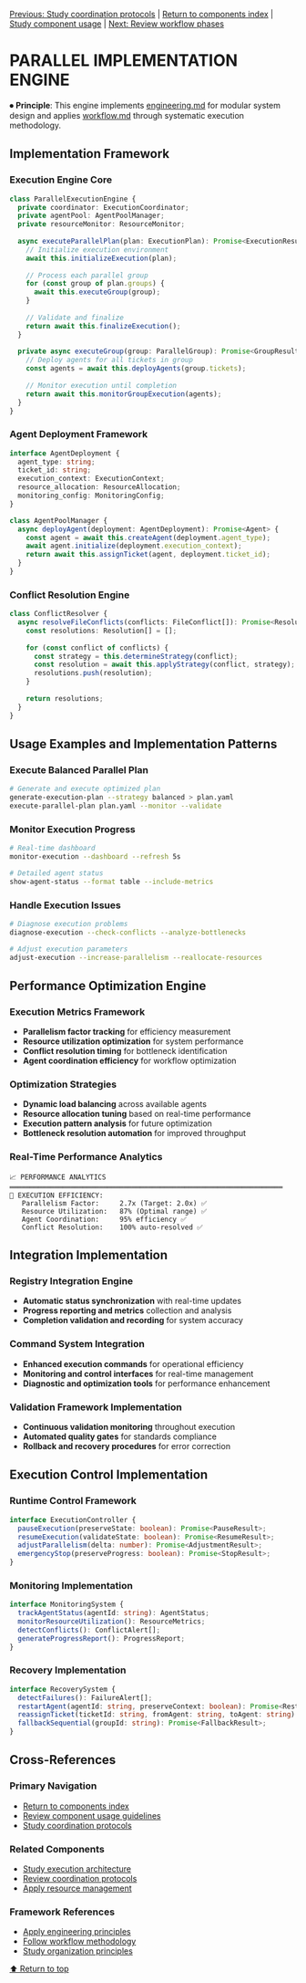 
[Previous: Study coordination protocols](parallel-coordination-protocols.md) | [Return to components index](README.md) | [Study component usage](../../components/COMPONENT_USAGE.md) | [Next: Review workflow phases](workflow-phases.md)

# PARALLEL IMPLEMENTATION ENGINE

⏺ **Principle**: This engine implements [engineering.md](../../principles/engineering.md) for modular system design and applies [workflow.md](../../principles/workflow.md) through systematic execution methodology.

## Implementation Framework

### Execution Engine Core
```typescript
class ParallelExecutionEngine {
  private coordinator: ExecutionCoordinator;
  private agentPool: AgentPoolManager;
  private resourceMonitor: ResourceMonitor;
  
  async executeParallelPlan(plan: ExecutionPlan): Promise<ExecutionResult> {
    // Initialize execution environment
    await this.initializeExecution(plan);
    
    // Process each parallel group
    for (const group of plan.groups) {
      await this.executeGroup(group);
    }
    
    // Validate and finalize
    return await this.finalizeExecution();
  }
  
  private async executeGroup(group: ParallelGroup): Promise<GroupResult> {
    // Deploy agents for all tickets in group
    const agents = await this.deployAgents(group.tickets);
    
    // Monitor execution until completion
    return await this.monitorGroupExecution(agents);
  }
}
```

### Agent Deployment Framework
```typescript
interface AgentDeployment {
  agent_type: string;
  ticket_id: string;
  execution_context: ExecutionContext;
  resource_allocation: ResourceAllocation;
  monitoring_config: MonitoringConfig;
}

class AgentPoolManager {
  async deployAgent(deployment: AgentDeployment): Promise<Agent> {
    const agent = await this.createAgent(deployment.agent_type);
    await agent.initialize(deployment.execution_context);
    return await this.assignTicket(agent, deployment.ticket_id);
  }
}
```

### Conflict Resolution Engine
```typescript
class ConflictResolver {
  async resolveFileConflicts(conflicts: FileConflict[]): Promise<Resolution[]> {
    const resolutions: Resolution[] = [];
    
    for (const conflict of conflicts) {
      const strategy = this.determineStrategy(conflict);
      const resolution = await this.applyStrategy(conflict, strategy);
      resolutions.push(resolution);
    }
    
    return resolutions;
  }
}
```

## Usage Examples and Implementation Patterns

### Execute Balanced Parallel Plan
```bash
# Generate and execute optimized plan
generate-execution-plan --strategy balanced > plan.yaml
execute-parallel-plan plan.yaml --monitor --validate
```

### Monitor Execution Progress
```bash
# Real-time dashboard
monitor-execution --dashboard --refresh 5s

# Detailed agent status
show-agent-status --format table --include-metrics
```

### Handle Execution Issues
```bash
# Diagnose execution problems
diagnose-execution --check-conflicts --analyze-bottlenecks

# Adjust execution parameters
adjust-execution --increase-parallelism --reallocate-resources
```

## Performance Optimization Engine

### Execution Metrics Framework
- **Parallelism factor tracking** for efficiency measurement
- **Resource utilization optimization** for system performance
- **Conflict resolution timing** for bottleneck identification
- **Agent coordination efficiency** for workflow optimization

### Optimization Strategies
- **Dynamic load balancing** across available agents
- **Resource allocation tuning** based on real-time performance
- **Execution pattern analysis** for future optimization
- **Bottleneck resolution automation** for improved throughput

### Real-Time Performance Analytics
```
📈 PERFORMANCE ANALYTICS
═══════════════════════════════════════════════════════════════════
🎯 EXECUTION EFFICIENCY:
   Parallelism Factor:     2.7x (Target: 2.0x) ✅
   Resource Utilization:   87% (Optimal range) ✅
   Agent Coordination:     95% efficiency ✅
   Conflict Resolution:    100% auto-resolved ✅
```

## Integration Implementation

### Registry Integration Engine
- **Automatic status synchronization** with real-time updates
- **Progress reporting and metrics** collection and analysis
- **Completion validation and recording** for system accuracy

### Command System Integration
- **Enhanced execution commands** for operational efficiency
- **Monitoring and control interfaces** for real-time management
- **Diagnostic and optimization tools** for performance enhancement

### Validation Framework Implementation
- **Continuous validation monitoring** throughout execution
- **Automated quality gates** for standards compliance
- **Rollback and recovery procedures** for error correction

## Execution Control Implementation

### Runtime Control Framework
```typescript
interface ExecutionController {
  pauseExecution(preserveState: boolean): Promise<PauseResult>;
  resumeExecution(validateState: boolean): Promise<ResumeResult>;
  adjustParallelism(delta: number): Promise<AdjustmentResult>;
  emergencyStop(preserveProgress: boolean): Promise<StopResult>;
}
```

### Monitoring Implementation
```typescript
interface MonitoringSystem {
  trackAgentStatus(agentId: string): AgentStatus;
  monitorResourceUtilization(): ResourceMetrics;
  detectConflicts(): ConflictAlert[];
  generateProgressReport(): ProgressReport;
}
```

### Recovery Implementation
```typescript
interface RecoverySystem {
  detectFailures(): FailureAlert[];
  restartAgent(agentId: string, preserveContext: boolean): Promise<RestartResult>;
  reassignTicket(ticketId: string, fromAgent: string, toAgent: string): Promise<ReassignResult>;
  fallbackSequential(groupId: string): Promise<FallbackResult>;
}
```

## Cross-References

### Primary Navigation
- [Return to components index](README.md)
- [Review component usage guidelines](../../components/COMPONENT_USAGE.md)
- [Study coordination protocols](parallel-coordination-protocols.md)

### Related Components
- [Study execution architecture](execution-architecture-core.md)
- [Review coordination protocols](parallel-coordination-protocols.md)
- [Apply resource management](parallel-resource-management.md)

### Framework References
- [Apply engineering principles](../../principles/engineering.md)
- [Follow workflow methodology](../../principles/workflow.md)
- [Study organization principles](../../principles/organization.md)

[⬆ Return to top](#parallel-implementation-engine)
